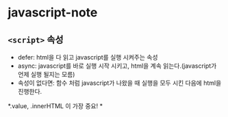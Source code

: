 # javascript-note

## `<script>` 속성
* defer: html을 다 읽고 javascript를 실행 시켜주는 속성
* async: javascript를 바로 실행 시작 시키고, html을 계속 읽는다.(javascript가 언제 실행 될지는 모름)
* 속성이 없다면: 함수 처럼 javascript가 나왔을 때 실행을 모두 시킨 다음에 html을 진행한다. 

*.value, .innerHTML 이 가장 중요!
*

